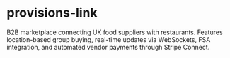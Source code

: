 # provisions-link
B2B marketplace connecting UK food suppliers with restaurants. Features location-based group buying, real-time updates via WebSockets, FSA integration, and automated vendor payments through Stripe Connect.
